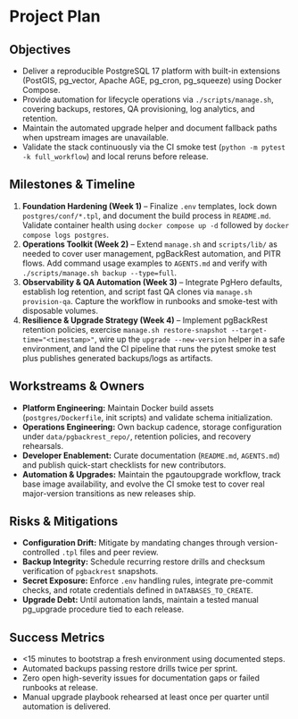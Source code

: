<!--
SPDX-FileCopyrightText: 2025 Blackcat Informatics® Inc.
SPDX-License-Identifier: MIT
-->

# Project Plan

## Objectives
- Deliver a reproducible PostgreSQL 17 platform with built-in extensions (PostGIS, pg_vector, Apache AGE, pg_cron, pg_squeeze) using Docker Compose.
- Provide automation for lifecycle operations via `./scripts/manage.sh`, covering backups, restores, QA provisioning, log analytics, and retention.
- Maintain the automated upgrade helper and document fallback paths when upstream images are unavailable.
- Validate the stack continuously via the CI smoke test (`python -m pytest -k full_workflow`) and local reruns before release.

## Milestones & Timeline
1. **Foundation Hardening (Week 1)** – Finalize `.env` templates, lock down `postgres/conf/*.tpl`, and document the build process in `README.md`. Validate container health using `docker compose up -d` followed by `docker compose logs postgres`.
2. **Operations Toolkit (Week 2)** – Extend `manage.sh` and `scripts/lib/` as needed to cover user management, pgBackRest automation, and PITR flows. Add command usage examples to `AGENTS.md` and verify with `./scripts/manage.sh backup --type=full`.
3. **Observability & QA Automation (Week 3)** – Integrate PgHero defaults, establish log retention, and script fast QA clones via `manage.sh provision-qa`. Capture the workflow in runbooks and smoke-test with disposable volumes.
4. **Resilience & Upgrade Strategy (Week 4)** – Implement pgBackRest retention policies, exercise `manage.sh restore-snapshot --target-time="<timestamp>"`, wire up the `upgrade --new-version` helper in a safe environment, and land the CI pipeline that runs the pytest smoke test plus publishes generated backups/logs as artifacts.

## Workstreams & Owners
- **Platform Engineering:** Maintain Docker build assets (`postgres/Dockerfile`, init scripts) and validate schema initialization.
- **Operations Engineering:** Own backup cadence, storage configuration under `data/pgbackrest_repo/`, retention policies, and recovery rehearsals.
- **Developer Enablement:** Curate documentation (`README.md`, `AGENTS.md`) and publish quick-start checklists for new contributors.
- **Automation & Upgrades:** Maintain the pgautoupgrade workflow, track base image availability, and evolve the CI smoke test to cover real major-version transitions as new releases ship.

## Risks & Mitigations
- **Configuration Drift:** Mitigate by mandating changes through version-controlled `.tpl` files and peer review.
- **Backup Integrity:** Schedule recurring restore drills and checksum verification of `pgbackrest` snapshots.
- **Secret Exposure:** Enforce `.env` handling rules, integrate pre-commit checks, and rotate credentials defined in `DATABASES_TO_CREATE`.
- **Upgrade Debt:** Until automation lands, maintain a tested manual pg_upgrade procedure tied to each release.

## Success Metrics
- <15 minutes to bootstrap a fresh environment using documented steps.
- Automated backups passing restore drills twice per sprint.
- Zero open high-severity issues for documentation gaps or failed runbooks at release.
- Manual upgrade playbook rehearsed at least once per quarter until automation is delivered.

